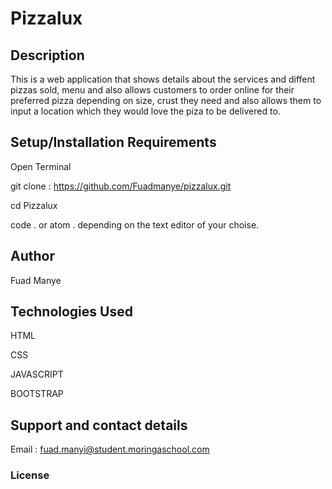# Pizzalux
## Description
This is a web application that shows details about the services and diffent pizzas sold, menu and also allows customers to order online for their preferred pizza depending on size, crust they need and also allows them to input a location which they would love the piza to be delivered to.
## Setup/Installation Requirements
Open Terminal 

git clone : https://github.com/Fuadmanye/pizzalux.git

cd Pizzalux

code . or atom . depending on the text editor of your choise.

## Author
Fuad Manye

## Technologies Used
HTML

CSS

JAVASCRIPT

BOOTSTRAP
## Support and contact details
Email : fuad.manyi@student.moringaschool.com
### License
